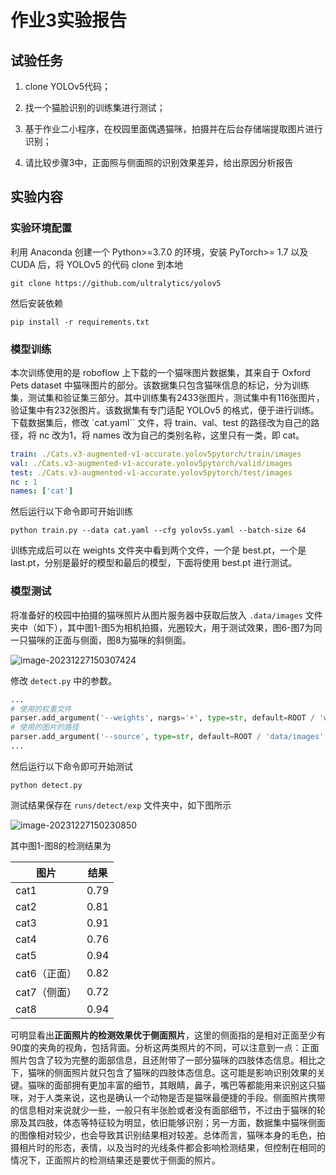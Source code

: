 # 作业3实验报告

## 试验任务

1. clone YOLOv5代码；

2. 找一个猫脸识别的训练集进行测试；

3. 基于作业二小程序，在校园里面偶遇猫咪，拍摄并在后台存储端提取图片进行识别；

4. 请比较步骤3中，正面照与侧面照的识别效果差异，给出原因分析报告

## 实验内容

### 实验环境配置

利用 Anaconda 创建一个 Python>=3.7.0 的环境，安装 PyTorch>= 1.7 以及 CUDA 后，将 YOLOv5 的代码 clone 到本地

```shell
git clone https://github.com/ultralytics/yolov5
```
然后安装依赖

```shell
pip install -r requirements.txt
```
### 模型训练
本次训练使用的是 roboflow 上下载的一个猫咪图片数据集，其来自于 Oxford Pets dataset 中猫咪图片的部分。该数据集只包含猫咪信息的标记，分为训练集，测试集和验证集三部分。其中训练集有2433张图片，测试集中有116张图片，验证集中有232张图片。该数据集有专门适配 YOLOv5 的格式，便于进行训练。
下载数据集后，修改 `cat.yaml`` 文件，将 train、val、test 的路径改为自己的路径，将 nc 改为1，将 names 改为自己的类别名称，这里只有一类，即 cat。

```yaml
train: ./Cats.v3-augmented-v1-accurate.yolov5pytorch/train/images
val: ./Cats.v3-augmented-v1-accurate.yolov5pytorch/valid/images
test: ./Cats.v3-augmented-v1-accurate.yolov5pytorch/test/images
nc : 1
names: ['cat']
```
然后运行以下命令即可开始训练
```shell
python train.py --data cat.yaml --cfg yolov5s.yaml --batch-size 64
```
训练完成后可以在 weights 文件夹中看到两个文件，一个是 best.pt，一个是 last.pt，分别是最好的模型和最后的模型，下面将使用 best.pt 进行测试。

### 模型测试
将准备好的校园中拍摄的猫咪照片从图片服务器中获取后放入 `.data/images` 文件夹中（如下），其中图1-图5为相机拍摄，光圈较大，用于测试效果，图6-图7为同一只猫咪的正面与侧面，图8为猫咪的斜侧面。

![image-20231227150307424](C:\Users\slayer\AppData\Roaming\Typora\typora-user-images\image-20231227150307424.png)

修改 `detect.py` 中的参数。

```python
...
# 使用的权重文件
parser.add_argument('--weights', nargs='+', type=str, default=ROOT / 'weights/best.pt', help='model path or triton URL')
# 使用的图片的路径
parser.add_argument('--source', type=str, default=ROOT / 'data/images', help='file/dir/URL/glob/screen/0(webcam)')
...
```
然后运行以下命令即可开始测试
```shell
python detect.py
```
测试结果保存在 `runs/detect/exp` 文件夹中，如下图所示

![image-20231227150230850](C:\Users\slayer\AppData\Roaming\Typora\typora-user-images\image-20231227150230850.png)

其中图1-图8的检测结果为

| 图片         | 结果 |
| ------------ | ---- |
| cat1         | 0.79 |
| cat2         | 0.81 |
| cat3         | 0.91 |
| cat4         | 0.76 |
| cat5         | 0.94 |
| cat6（正面） | 0.82 |
| cat7（侧面） | 0.72 |
| cat8         | 0.94 |

可明显看出**正面照片的检测效果优于侧面照片**，这里的侧面指的是相对正面至少有90度的夹角的视角，包括背面。分析这两类照片的不同，可以注意到一点：正面照片包含了较为完整的面部信息，且还附带了一部分猫咪的四肢体态信息。相比之下，猫咪的侧面照片就只包含了猫咪的四肢体态信息。这可能是影响识别效果的关键。猫咪的面部拥有更加丰富的细节，其眼睛，鼻子，嘴巴等都能用来识别这只猫咪，对于人类来说，这也是确认一个动物是否是猫咪最便捷的手段。侧面照片携带的信息相对来说就少一些，一般只有半张脸或者没有面部细节，不过由于猫咪的轮廓及其四肢，体态等特征较为明显，依旧能够识别；另一方面，数据集中猫咪侧面的图像相对较少，也会导致其识别结果相对较差。总体而言，猫咪本身的毛色，拍摄相片时的形态，表情，以及当时的光线条件都会影响检测结果，但控制在相同的情况下，正面照片的检测结果还是要优于侧面的照片。
